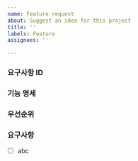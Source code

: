 ```yaml
---
name: Feature request
about: Suggest an idea for this project
title: ''
labels: Feature
assignees: ''

---
```


### 요구사항 ID

### 기능 명세

### 우선순위

### 요구사항
- [ ] abc
